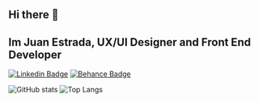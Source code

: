 ## Hi there 👋

## Im Juan Estrada, UX/UI Designer and Front End Developer

[![Linkedin Badge](https://img.shields.io/badge/-Juan-Estrada-blue?style=flat-square&logo=Linkedin&logoColor=white&link=https://www.linkedin.com/in/juanmura/)](https://www.linkedin.com/in/juanmura/)
[![Behance Badge](https://img.shields.io/badge/-Juan-Estrada-Black?style=flat-square&logo=Behance&logoColor=white&link=https://www.behance.net/juancaestrada1)](https://www.behance.net/juancaestrada1)


![GitHub stats](https://github-readme-stats.vercel.app/api?username=Muralus&show_icons=true&theme=gotham)
![Top Langs](https://github-readme-stats.vercel.app/api/top-langs/?username=Muralus&layout=compact&theme=gotham)


<!--
**Muralus/Muralus** is a ✨ _special_ ✨ repository because its `README.md` (this file) appears on your GitHub profile.

Here are some ideas to get you started:

- 🔭 I’m currently working on ...
- 🌱 I’m currently learning ...
- 👯 I’m looking to collaborate on ...
- 🤔 I’m looking for help with ...
- 💬 Ask me about ...
- 📫 How to reach me: ...
- 😄 Pronouns: ...
- ⚡ Fun fact: ...
-->
